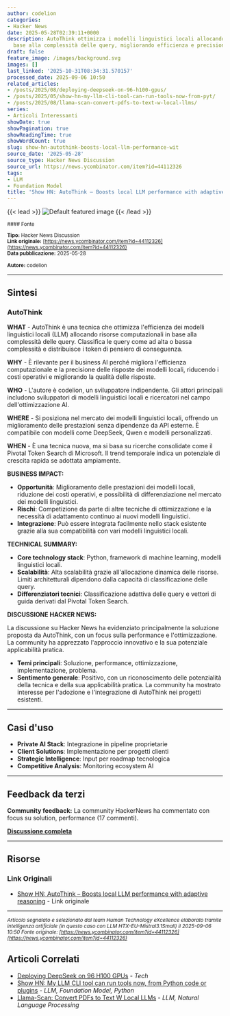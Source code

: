 ```yaml
---
author: codelion
categories:
- Hacker News
date: 2025-05-28T02:39:11+0000
description: AutoThink ottimizza i modelli linguistici locali allocando risorse in
  base alla complessità delle query, migliorando efficienza e precisione.
draft: false
feature_image: /images/background.svg
images: []
last_linked: '2025-10-31T08:34:31.570157'
processed_date: 2025-09-06 10:50
related_articles:
- /posts/2025/08/deploying-deepseek-on-96-h100-gpus/
- /posts/2025/05/show-hn-my-llm-cli-tool-can-run-tools-now-from-pyt/
- /posts/2025/08/llama-scan-convert-pdfs-to-text-w-local-llms/
series:
- Articoli Interessanti
showDate: true
showPagination: true
showReadingTime: true
showWordCount: true
slug: show-hn-autothink-boosts-local-llm-performance-wit
source_date: '2025-05-28'
source_type: Hacker News Discussion
source_url: https://news.ycombinator.com/item?id=44112326
tags:
- LLM
- Foundation Model
title: 'Show HN: AutoThink – Boosts local LLM performance with adaptive reasoning'
---
```


{{< lead >}}
![Default featured image](/images/background.svg)
{{< /lead >}}

<small>
#### Fonte

**Tipo:** Hacker News Discussion  
**Link originale:** [https://news.ycombinator.com/item?id=44112326](https://news.ycombinator.com/item?id=44112326)  
**Data pubblicazione:** 2025-05-28

**Autore:** codelion</small>

---

## Sintesi

### **AutoThink**

**WHAT** - AutoThink è una tecnica che ottimizza l'efficienza dei modelli linguistici locali (LLM) allocando risorse computazionali in base alla complessità delle query. Classifica le query come ad alta o bassa complessità e distribuisce i token di pensiero di conseguenza.

**WHY** - È rilevante per il business AI perché migliora l'efficienza computazionale e la precisione delle risposte dei modelli locali, riducendo i costi operativi e migliorando la qualità delle risposte.

**WHO** - L'autore è codelion, un sviluppatore indipendente. Gli attori principali includono sviluppatori di modelli linguistici locali e ricercatori nel campo dell'ottimizzazione AI.

**WHERE** - Si posiziona nel mercato dei modelli linguistici locali, offrendo un miglioramento delle prestazioni senza dipendenze da API esterne. È compatibile con modelli come DeepSeek, Qwen e modelli personalizzati.

**WHEN** - È una tecnica nuova, ma si basa su ricerche consolidate come il Pivotal Token Search di Microsoft. Il trend temporale indica un potenziale di crescita rapida se adottata ampiamente.

**BUSINESS IMPACT:**
- **Opportunità**: Miglioramento delle prestazioni dei modelli locali, riduzione dei costi operativi, e possibilità di differenziazione nel mercato dei modelli linguistici.
- **Rischi**: Competizione da parte di altre tecniche di ottimizzazione e la necessità di adattamento continuo ai nuovi modelli linguistici.
- **Integrazione**: Può essere integrata facilmente nello stack esistente grazie alla sua compatibilità con vari modelli linguistici locali.

**TECHNICAL SUMMARY:**
- **Core technology stack**: Python, framework di machine learning, modelli linguistici locali.
- **Scalabilità**: Alta scalabilità grazie all'allocazione dinamica delle risorse. Limiti architetturali dipendono dalla capacità di classificazione delle query.
- **Differenziatori tecnici**: Classificazione adattiva delle query e vettori di guida derivati dal Pivotal Token Search.

**DISCUSSIONE HACKER NEWS:**

La discussione su Hacker News ha evidenziato principalmente la soluzione proposta da AutoThink, con un focus sulla performance e l'ottimizzazione. La community ha apprezzato l'approccio innovativo e la sua potenziale applicabilità pratica.

- **Temi principali**: Soluzione, performance, ottimizzazione, implementazione, problema.
- **Sentimento generale**: Positivo, con un riconoscimento delle potenzialità della tecnica e della sua applicabilità pratica. La community ha mostrato interesse per l'adozione e l'integrazione di AutoThink nei progetti esistenti.

---

## Casi d'uso

- **Private AI Stack**: Integrazione in pipeline proprietarie
- **Client Solutions**: Implementazione per progetti clienti
- **Strategic Intelligence**: Input per roadmap tecnologica
- **Competitive Analysis**: Monitoring ecosystem AI

---

## Feedback da terzi

**Community feedback:** La community HackerNews ha commentato con focus su solution, performance (17 commenti).

**[Discussione completa](https://news.ycombinator.com/item?id=44112326)**

---


## Risorse

### Link Originali
- [Show HN: AutoThink – Boosts local LLM performance with adaptive reasoning](https://news.ycombinator.com/item?id=44112326) - Link originale


---

*<small>Articolo segnalato e selezionato dal team Human Technology eXcellence elaborato tramite intelligenza artificiale (in questo caso con LLM HTX-EU-Mistral3.1Small) il 2025-09-06 10:50
Fonte originale: [https://news.ycombinator.com/item?id=44112326](https://news.ycombinator.com/item?id=44112326)</small>*

## Articoli Correlati

- [Deploying DeepSeek on 96 H100 GPUs](/posts/2025/08/deploying-deepseek-on-96-h100-gpus/) - *Tech*
- [Show HN: My LLM CLI tool can run tools now, from Python code or plugins](/posts/2025/05/show-hn-my-llm-cli-tool-can-run-tools-now-from-pyt/) - *LLM, Foundation Model, Python*
- [Llama-Scan: Convert PDFs to Text W Local LLMs](/posts/2025/08/llama-scan-convert-pdfs-to-text-w-local-llms/) - *LLM, Natural Language Processing*